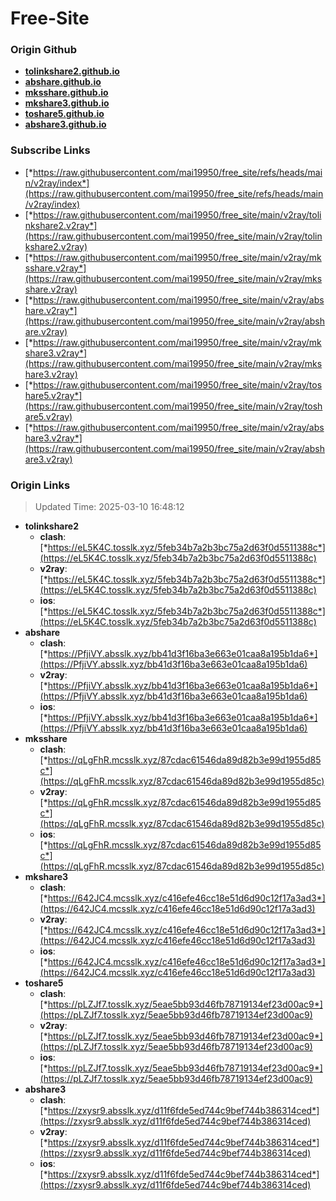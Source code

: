 # Free-Site

### Origin Github

- [**tolinkshare2.github.io**](https://github.com/tolinkshare2/tolinkshare2.github.io)
- [**abshare.github.io**](https://github.com/abshare/abshare.github.io)
- [**mksshare.github.io**](https://github.com/mksshare/mksshare.github.io)
- [**mkshare3.github.io**](https://github.com/mkshare3/mkshare3.github.io)
- [**toshare5.github.io**](https://github.com/toshare5/toshare5.github.io)
- [**abshare3.github.io**](https://github.com/abshare3/abshare3.github.io)

### Subscribe Links

- [*https://raw.githubusercontent.com/mai19950/free_site/refs/heads/main/v2ray/index*](https://raw.githubusercontent.com/mai19950/free_site/refs/heads/main/v2ray/index)
- [*https://raw.githubusercontent.com/mai19950/free_site/main/v2ray/tolinkshare2.v2ray*](https://raw.githubusercontent.com/mai19950/free_site/main/v2ray/tolinkshare2.v2ray)
- [*https://raw.githubusercontent.com/mai19950/free_site/main/v2ray/mksshare.v2ray*](https://raw.githubusercontent.com/mai19950/free_site/main/v2ray/mksshare.v2ray)
- [*https://raw.githubusercontent.com/mai19950/free_site/main/v2ray/abshare.v2ray*](https://raw.githubusercontent.com/mai19950/free_site/main/v2ray/abshare.v2ray)
- [*https://raw.githubusercontent.com/mai19950/free_site/main/v2ray/mkshare3.v2ray*](https://raw.githubusercontent.com/mai19950/free_site/main/v2ray/mkshare3.v2ray)
- [*https://raw.githubusercontent.com/mai19950/free_site/main/v2ray/toshare5.v2ray*](https://raw.githubusercontent.com/mai19950/free_site/main/v2ray/toshare5.v2ray)
- [*https://raw.githubusercontent.com/mai19950/free_site/main/v2ray/abshare3.v2ray*](https://raw.githubusercontent.com/mai19950/free_site/main/v2ray/abshare3.v2ray)

### Origin Links

> Updated Time: 2025-03-10 16:48:12

- **tolinkshare2**
  - **clash**: [*https://eL5K4C.tosslk.xyz/5feb34b7a2b3bc75a2d63f0d5511388c*](https://eL5K4C.tosslk.xyz/5feb34b7a2b3bc75a2d63f0d5511388c)
  - **v2ray**: [*https://eL5K4C.tosslk.xyz/5feb34b7a2b3bc75a2d63f0d5511388c*](https://eL5K4C.tosslk.xyz/5feb34b7a2b3bc75a2d63f0d5511388c)
  - **ios**: [*https://eL5K4C.tosslk.xyz/5feb34b7a2b3bc75a2d63f0d5511388c*](https://eL5K4C.tosslk.xyz/5feb34b7a2b3bc75a2d63f0d5511388c)
- **abshare**
  - **clash**: [*https://PfjiVY.absslk.xyz/bb41d3f16ba3e663e01caa8a195b1da6*](https://PfjiVY.absslk.xyz/bb41d3f16ba3e663e01caa8a195b1da6)
  - **v2ray**: [*https://PfjiVY.absslk.xyz/bb41d3f16ba3e663e01caa8a195b1da6*](https://PfjiVY.absslk.xyz/bb41d3f16ba3e663e01caa8a195b1da6)
  - **ios**: [*https://PfjiVY.absslk.xyz/bb41d3f16ba3e663e01caa8a195b1da6*](https://PfjiVY.absslk.xyz/bb41d3f16ba3e663e01caa8a195b1da6)
- **mksshare**
  - **clash**: [*https://qLgFhR.mcsslk.xyz/87cdac61546da89d82b3e99d1955d85c*](https://qLgFhR.mcsslk.xyz/87cdac61546da89d82b3e99d1955d85c)
  - **v2ray**: [*https://qLgFhR.mcsslk.xyz/87cdac61546da89d82b3e99d1955d85c*](https://qLgFhR.mcsslk.xyz/87cdac61546da89d82b3e99d1955d85c)
  - **ios**: [*https://qLgFhR.mcsslk.xyz/87cdac61546da89d82b3e99d1955d85c*](https://qLgFhR.mcsslk.xyz/87cdac61546da89d82b3e99d1955d85c)
- **mkshare3**
  - **clash**: [*https://642JC4.mcsslk.xyz/c416efe46cc18e51d6d90c12f17a3ad3*](https://642JC4.mcsslk.xyz/c416efe46cc18e51d6d90c12f17a3ad3)
  - **v2ray**: [*https://642JC4.mcsslk.xyz/c416efe46cc18e51d6d90c12f17a3ad3*](https://642JC4.mcsslk.xyz/c416efe46cc18e51d6d90c12f17a3ad3)
  - **ios**: [*https://642JC4.mcsslk.xyz/c416efe46cc18e51d6d90c12f17a3ad3*](https://642JC4.mcsslk.xyz/c416efe46cc18e51d6d90c12f17a3ad3)
- **toshare5**
  - **clash**: [*https://pLZJf7.tosslk.xyz/5eae5bb93d46fb78719134ef23d00ac9*](https://pLZJf7.tosslk.xyz/5eae5bb93d46fb78719134ef23d00ac9)
  - **v2ray**: [*https://pLZJf7.tosslk.xyz/5eae5bb93d46fb78719134ef23d00ac9*](https://pLZJf7.tosslk.xyz/5eae5bb93d46fb78719134ef23d00ac9)
  - **ios**: [*https://pLZJf7.tosslk.xyz/5eae5bb93d46fb78719134ef23d00ac9*](https://pLZJf7.tosslk.xyz/5eae5bb93d46fb78719134ef23d00ac9)
- **abshare3**
  - **clash**: [*https://zxysr9.absslk.xyz/d11f6fde5ed744c9bef744b386314ced*](https://zxysr9.absslk.xyz/d11f6fde5ed744c9bef744b386314ced)
  - **v2ray**: [*https://zxysr9.absslk.xyz/d11f6fde5ed744c9bef744b386314ced*](https://zxysr9.absslk.xyz/d11f6fde5ed744c9bef744b386314ced)
  - **ios**: [*https://zxysr9.absslk.xyz/d11f6fde5ed744c9bef744b386314ced*](https://zxysr9.absslk.xyz/d11f6fde5ed744c9bef744b386314ced)
